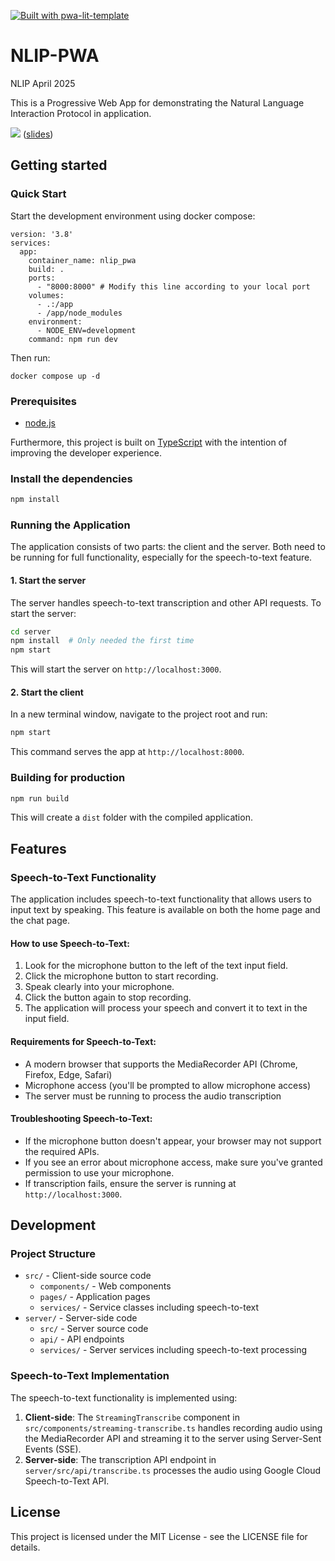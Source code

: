 [![Built with pwa-lit-template](https://img.shields.io/badge/built%20with-pwa--lit--template-blue)](https://github.com/IBM/pwa-lit-template 'Built with pwa-lit-template')

# NLIP-PWA

NLIP April 2025

This is a Progressive Web App for demonstrating the Natural Language Interaction Protocol in application.

[<img src="https://eecs441.eecs.umich.edu/img/admin/video.png">](https://youtu.be/LUjUFFMW3pc) ([slides](https://docs.google.com/presentation/d/106MGkniRG70-Q7HD7RzUb112qoL1A7QujSOFP93IDIY/edit?slide=id.g349254f61f3_0_734#slide=id.g349254f61f3_0_734))

## Getting started

### Quick Start

Start the development environment using docker compose:

```
version: '3.8'
services:
  app:
  	container_name: nlip_pwa
    build: .
    ports:
      - "8000:8000" # Modify this line according to your local port
    volumes:
      - .:/app
      - /app/node_modules
    environment:
      - NODE_ENV=development
    command: npm run dev
```

Then run:

```
docker compose up -d
```

### Prerequisites

- [node.js](https://nodejs.org)

Furthermore, this project is built on [TypeScript](https://www.typescriptlang.org) with the intention of improving the developer experience.

### Install the dependencies

```bash
npm install
```

### Running the Application

The application consists of two parts: the client and the server. Both need to be running for full functionality, especially for the speech-to-text feature.

#### 1. Start the server

The server handles speech-to-text transcription and other API requests. To start the server:

```bash
cd server
npm install  # Only needed the first time
npm start
```

This will start the server on `http://localhost:3000`.

#### 2. Start the client

In a new terminal window, navigate to the project root and run:

```bash
npm start
```

This command serves the app at `http://localhost:8000`.

### Building for production

```bash
npm run build
```

This will create a `dist` folder with the compiled application.

## Features

### Speech-to-Text Functionality

The application includes speech-to-text functionality that allows users to input text by speaking. This feature is available on both the home page and the chat page.

#### How to use Speech-to-Text:

1. Look for the microphone button to the left of the text input field.
2. Click the microphone button to start recording.
3. Speak clearly into your microphone.
4. Click the button again to stop recording.
5. The application will process your speech and convert it to text in the input field.

#### Requirements for Speech-to-Text:

- A modern browser that supports the MediaRecorder API (Chrome, Firefox, Edge, Safari)
- Microphone access (you'll be prompted to allow microphone access)
- The server must be running to process the audio transcription

#### Troubleshooting Speech-to-Text:

- If the microphone button doesn't appear, your browser may not support the required APIs.
- If you see an error about microphone access, make sure you've granted permission to use your microphone.
- If transcription fails, ensure the server is running at `http://localhost:3000`.

## Development

### Project Structure

- `src/` - Client-side source code
  - `components/` - Web components
  - `pages/` - Application pages
  - `services/` - Service classes including speech-to-text
- `server/` - Server-side code
  - `src/` - Server source code
  - `api/` - API endpoints
  - `services/` - Server services including speech-to-text processing

### Speech-to-Text Implementation

The speech-to-text functionality is implemented using:

1. **Client-side**: The `StreamingTranscribe` component in `src/components/streaming-transcribe.ts` handles recording audio using the MediaRecorder API and streaming it to the server using Server-Sent Events (SSE).
2. **Server-side**: The transcription API endpoint in `server/src/api/transcribe.ts` processes the audio using Google Cloud Speech-to-Text API.

## License

This project is licensed under the MIT License - see the LICENSE file for details.
